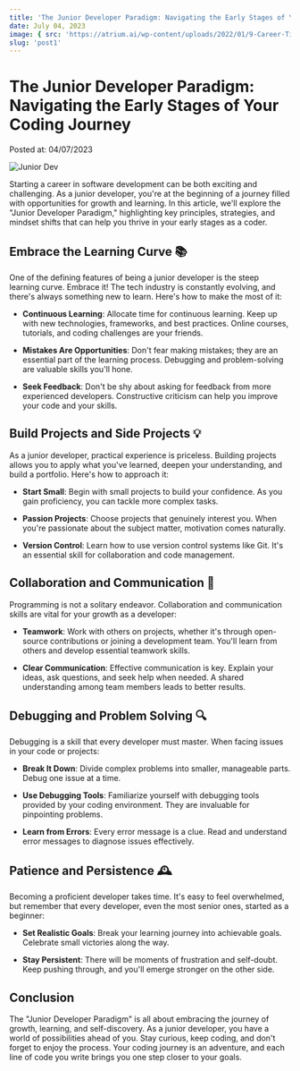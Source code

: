 ```yaml
---
title: 'The Junior Developer Paradigm: Navigating the Early Stages of Your Coding Journey'
date: July 04, 2023
image: { src: 'https://atrium.ai/wp-content/uploads/2022/01/9-Career-Tips-For-A-Junior-Developer.jpg', alt: 'Junior Dev' }
slug: 'post1'
---
```


<h1 class="post-title">The Junior Developer Paradigm: Navigating the Early Stages of Your Coding Journey</h1>
<p class="post-date">Posted at: 04/07/2023</p>

<img class="post-img" src="https://atrium.ai/wp-content/uploads/2022/01/9-Career-Tips-For-A-Junior-Developer.jpg" alt="Junior Dev" />

Starting a career in software development can be both exciting and challenging. As a junior developer, you're at the beginning of a journey filled with opportunities for growth and learning. In this article, we'll explore the "Junior Developer Paradigm," highlighting key principles, strategies, and mindset shifts that can help you thrive in your early stages as a coder.

## Embrace the Learning Curve <span>📚</span>

<!-- ![Learning Curve](https://images.unsplash.com/photo-1499951360443-4) -->

One of the defining features of being a junior developer is the steep learning curve. Embrace it! The tech industry is constantly evolving, and there's always something new to learn. Here's how to make the most of it:

- **Continuous Learning**: Allocate time for continuous learning. Keep up with new technologies, frameworks, and best practices. Online courses, tutorials, and coding challenges are your friends.

- **Mistakes Are Opportunities**: Don't fear making mistakes; they are an essential part of the learning process. Debugging and problem-solving are valuable skills you'll hone.

- **Seek Feedback**: Don't be shy about asking for feedback from more experienced developers. Constructive criticism can help you improve your code and your skills.

## Build Projects and Side Projects <span>💡</span>

As a junior developer, practical experience is priceless. Building projects allows you to apply what you've learned, deepen your understanding, and build a portfolio. Here's how to approach it:

- **Start Small**: Begin with small projects to build your confidence. As you gain proficiency, you can tackle more complex tasks.

- **Passion Projects**: Choose projects that genuinely interest you. When you're passionate about the subject matter, motivation comes naturally.

- **Version Control**: Learn how to use version control systems like Git. It's an essential skill for collaboration and code management.

## Collaboration and Communication <span>🤝</span>

Programming is not a solitary endeavor. Collaboration and communication skills are vital for your growth as a developer:

- **Teamwork**: Work with others on projects, whether it's through open-source contributions or joining a development team. You'll learn from others and develop essential teamwork skills.

- **Clear Communication**: Effective communication is key. Explain your ideas, ask questions, and seek help when needed. A shared understanding among team members leads to better results.

## Debugging and Problem Solving <span>🔍</span>

Debugging is a skill that every developer must master. When facing issues in your code or projects:

- **Break It Down**: Divide complex problems into smaller, manageable parts. Debug one issue at a time.

- **Use Debugging Tools**: Familiarize yourself with debugging tools provided by your coding environment. They are invaluable for pinpointing problems.

- **Learn from Errors**: Every error message is a clue. Read and understand error messages to diagnose issues effectively.

## Patience and Persistence <span>🕰️</span>

Becoming a proficient developer takes time. It's easy to feel overwhelmed, but remember that every developer, even the most senior ones, started as a beginner:

- **Set Realistic Goals**: Break your learning journey into achievable goals. Celebrate small victories along the way.

- **Stay Persistent**: There will be moments of frustration and self-doubt. Keep pushing through, and you'll emerge stronger on the other side.

## Conclusion

The "Junior Developer Paradigm" is all about embracing the journey of growth, learning, and self-discovery. As a junior developer, you have a world of possibilities ahead of you. Stay curious, keep coding, and don't forget to enjoy the process. Your coding journey is an adventure, and each line of code you write brings you one step closer to your goals.

<!-- ![Coding Journey](https://images.unsplash.com/photo-1544813544-14b415ccb7e8) -->
